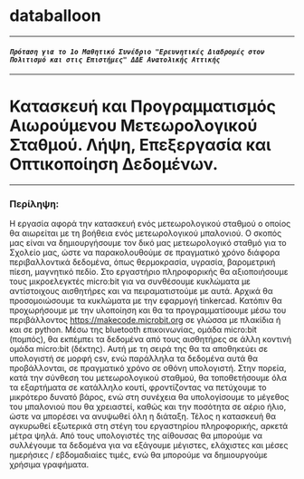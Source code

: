 # databalloon
---
#### *`Πρόταση για το 1ο Μαθητικό Συνέδριο "Ερευνητικές Διαδρομές στον Πολιτισμό και στις Επιστήμες" ΔΔΕ Ανατολικής Αττικής`*
---
# Κατασκευή και Προγραμματισμός Αιωρούμενου Μετεωρολογικού Σταθμού. Λήψη, Επεξεργασία και Οπτικοποίηση Δεδομένων.
---
### Περίληψη:
Η εργασία αφορά την κατασκευή ενός μετεωρολογικού σταθμού ο οποίος θα αιωρείται με τη βοήθεια ενός μετεωρολογικού μπαλονιού. Ο σκοπός μας είναι να δημιουργήσουμε τον δικό μας μετεωρολογικό σταθμό για το Σχολείο μας, ώστε να παρακολουθούμε σε πραγματικό χρόνο διάφορα περιβαλλοντικά δεδομένα, όπως θερμοκρασία, υγρασία, βαρομετρική πίεση, μαγνητικό πεδίο. Στο εργαστήριο πληροφορικής θα αξιοποιήσουμε τους μικροελεγκτές micro:bit για να συνθέσουμε κυκλώματα με αντίστοιχους αισθητήρες και να πειραματιστούμε με αυτά. Αρχικά θα προσομοιώσουμε τα κυκλώματα με την εφαρμογή tinkercad. Κατόπιν θα προχωρήσουμε με την υλοποίηση και θα τα προγραμματίσουμε μέσω του περιβάλλοντος https://makecode.microbit.org σε γλώσσα με πλακίδια ή και σε python. Μέσω της bluetooth επικοινωνίας, ομάδα micro:bit (πομπός), θα εκπέμπει τα δεδομένα από τους αισθητήρες σε άλλη κοντινή ομάδα micro:bit (δέκτης). Αυτή με τη σειρά της θα τα αποθηκεύει σε υπολογιστή σε μορφή csv, ενώ παράλληλα τα δεδομένα αυτά θα προβάλλονται, σε πραγματικό χρόνο σε οθόνη υπολογιστή. Στην πορεία, κατά την σύνθεση του μετεωρολογικού σταθμού, θα τοποθετήσουμε όλα τα εξαρτήματα σε κατάλληλο κουτί, φροντίζοντας να πετύχουμε το μικρότερο δυνατό βάρος, ενώ στη συνέχεια θα υπολογίσουμε το μέγεθος του μπαλονιού που θα χρειαστεί, καθώς και την ποσότητα σε αέριο ήλιο, ώστε να μπορέσει να ανυψωθεί όλη η διάταξη. Τέλος η κατασκευή θα αγκυρωθεί εξωτερικά στη στέγη του εργαστηρίου πληροφορικής, αρκετά μέτρα ψηλά. Από τους υπολογιστές της αίθουσας θα μπορούμε να συλλέγουμε τα δεδομένα για να εξάγουμε μέγιστες, ελάχιστες και μέσες ημερήσιες / εβδομαδιαίες τιμές, ενώ θα μπορούμε να δημιουργούμε χρήσιμα γραφήματα.
